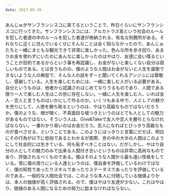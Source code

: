 ```yaml
---
date: 2017-05-30
---
```


あんじゅがサンフランシスコに来てるということで、昨日ぐらいにサンフランシスコに行ってきた。サンフランシスコには、アルカトラズ島という社会のルールを犯した者達の中のルールを犯した者達が格納される、有名な刑務所がある。それなりに近くに住んでいるくせにそんなことは全く知らなかったので、あんじゅたちと一緒にまともな観光できて非常に楽しかった。色んな所を歩き回り、あまりお金を使わずにいたのにあんなに楽しかったのはやはり、友達に会い喋るということが目的であるからという事を再認識し、お金がないと楽しくない自分は寂しいものである。とは言うものの、僕のような人間はお金がないと人生を謳歌できないような人の典型で、そんな人の話をずーと聞いてくれるアンジュには尊敬し、感謝している。人生を楽しむためには、一緒に楽しむ人がいる必要がある。自分というものは、他者から認識されはじめてなりうるものであり、人間である限り一人で楽しむ人生はこの世に存在しない。一緒に人生を楽しむ人、いわば友人・恋人と言うものはいかにして作るのか。いくつもある中で、*人としての魅力*を売りにして、人徳を勝ち取るというのは、やはり高級なものではないだろうか。僕のような、根が暗く、不真面目な嘘つきというのはとても人としての魅力があるものではない。そういう人は、Give&Takeで友人や恋人を勝ちとらなければならない。一番わかり易いのはお金だろう。恋人になればとびっきり高級なものが食べさせる、ということである。このようにはっきりと言葉にだせば、明白にその行為が以下に低俗であるとわかるが実際、世の中の大半の人間はこのようにして社会的には生きている、何も恥ずべきことはない。だがしかし、やはり自分の人としての魅力のみで出来る人間付き合いというものは非常に高尚なものであり、評価されるべくものである。僕はそのような人間から最も遠い性格をしている。常に僕の周りにいる人達というのは、僕自身を評価しているわけではなく、僕の知性であったりスキルであったりステータスであったりを評価しているのである。一般的な人間社会では、このような本人に付随している価値よりかは、本人の価値が高く評価される。ので、僕はやはり友達が少ない。これはやはり、価値のある人間になるための努力に励まなければならない。
